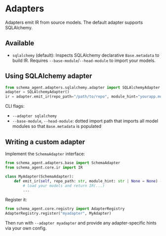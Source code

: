 # Adapters

Adapters emit IR from source models. The default adapter supports SQLAlchemy.

## Available

- `sqlalchemy` (default): Inspects SQLAlchemy declarative `Base.metadata` to build IR. Requires `--base-module`/`--head-module` to import your models.

## Using SQLAlchemy adapter

```python
from schema_agent.adapters.sqlalchemy.adapter import SQLAlchemyAdapter
adapter = SQLAlchemyAdapter()
ir = adapter.emit_ir(repo_path="/path/to/repo", module_hint="yourapp.models")
```

CLI flags:
- `--adapter sqlalchemy`
- `--base-module`, `--head-module`: dotted import path that imports all model modules so that `Base.metadata` is populated

## Writing a custom adapter

Implement the `SchemaAdapter` interface:

```python
from schema_agent.adapters.base import SchemaAdapter
from schema_agent.core.ir import IR

class MyAdapter(SchemaAdapter):
	def emit_ir(self, repo_path: str, module_hint: str | None = None) -> IR:
		# load your models and return IR(...)
		...
```

Register it:

```python
from schema_agent.core.registry import AdapterRegistry
AdapterRegistry.register("myadapter", MyAdapter)
```

Then run with `--adapter myadapter` and provide any adapter-specific hints via your own config.